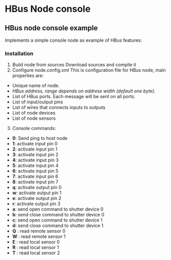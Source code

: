 # HBus Node console

## HBus node console example

Implements a simple console node as example of HBus features:

### Installation
1. Build node from sources
	Download sources and compile it
2. Configure node.config.xml
	This is configuration file for HBus node, main properties are:
* **<node><name>** Unique name of node.
* **<node><address>** HBus address, range depends on address width (default one byte).
* **<ports>** List of HBus ports. Each message will be sent on all ports.
* **<pins>** List of input/output pins
* **<wires>** List of wires that connects inputs to outputs
* **<devices>** List of node devices
* **<sensors>** List of node sensors
3. Console commands:
* **0**: Send ping to host node
* **1**: activate input pin 0
* **2**: activate input pin 1
* **3**: activate input pin 2
* **4**: activate input pin 3
* **5**: activate input pin 4
* **6**: activate input pin 5
* **7**: activate input pin 6
* **8**: activate input pin 7
* **q**: activate output pin 0
* **w**: activate output pin 1
* **e**: activate output pin 2
* **r**: activate output pin 3
* **a**: send open command to shutter device 0
* **b**: send close command to shutter device 0
* **c**: send open command to shutter device 1
* **d**: send close command to shutter device 1
* **Q** : read remote sensor 0
* **W** : read remote sensor 1
* **E** : read local sensor 0
* **R** : read local sensor 1
* **T** : read local sensor 2


